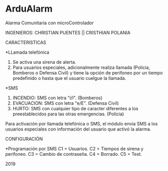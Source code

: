 # ArduAlarm
Alarma Comunitaria con microControlador

INGENIEROS: 
CHRISTIAN PUENTES || CRISTHIAN POLANIA

CARACTERISTICAS

*LLamada telefónica
1. Se activa una sirena de alerta.
2. Para usuarios especiales, adicionalmente realiza llamada (Policia, Bomberos o Defensa Civil) y tiene la opción de perifoneo por un tiempo predefinido o hasta que el usuario cuelgue la llamada.

*SMS
1. INCENDIO: SMS con letra "i/I". (Bomberos)
2. EVACUACION: SMS con letra "e/E". (Defensa Civil)
3. HURTO: SMS con cualquier tipo de caracter diferentes a los preestablecidos para las otras emergencias. (Policia)

Para activación por llamada telefónica o SMS, el módulo envia SMS a los usuarios especiales con información del usuario que activó la alarma.

CONFIGURACIÓN

*Programación por SMS
C1 = Usuarios.
C2 = Tiempos de sirena y perifoneo.
C3 = Cambio de contraseña.
C4 = Borrado.
C5 = Test.


2019
